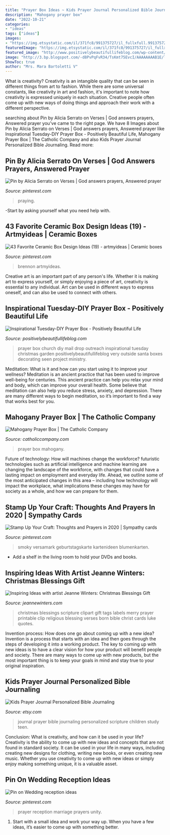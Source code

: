 ```yaml
---
title: "Prayer Box Ideas ~ Kids Prayer Journal Personalized Bible Journaling"
description: "Mahogany prayer box"
date: "2022-10-21"
categories:
- "ideas"
tags: ["ideas"]
images:
- "https://img.etsystatic.com/il/371fc8/991375727/il_fullxfull.991375727_m34i.jpg"
featuredImage: "https://img.etsystatic.com/il/371fc8/991375727/il_fullxfull.991375727_m34i.jpg"
featured_image: "http://www.positivelybeautifullifeblog.com/wp-content/uploads/2015/12/DSC_1429.png"
image: "http://3.bp.blogspot.com/-d8PvPqFvR34/TsKmt75EvcI/AAAAAAAAB1E/lL8n6EQX-cA/w1200-h630-p-k-nu/Christmas-gift-label.jpg"
ShowToc: true
author: "Mrs. Mara Bartoletti V"
---
```



What is creativity?
Creativity is an intangible quality that can be seen in different things from art to fashion. While there are some universal constants, like creativity in art and fashion, it's important to note how creativity is expressed uniquely in each situation. Creative people often come up with new ways of doing things and approach their work with a different perspective.

	

		
searching about Pin by Alicia Serrato on Verses | God answers prayers, Answered prayer you've came to the right page. We have 8 Images about Pin by Alicia Serrato on Verses | God answers prayers, Answered prayer like Inspirational Tuesday-DIY Prayer Box - Positively Beautiful Life, Mahogany Prayer Box | The Catholic Company and also Kids Prayer Journal Personalized Bible Journaling. Read more:
		
    
## Pin By Alicia Serrato On Verses | God Answers Prayers, Answered Prayer

<img loading=lazy src="https://i.pinimg.com/736x/54/7a/87/547a87881d2e3a24dba46f6b80dbf34b--prayer-quotes.jpg" onerror="this.onerror=null;this.src='https://tse4.mm.bing.net/th?id=OIP.54vHvKcqx6pZcB_oCOzfwwHaHA&amp;pid=15.1';" alt="Pin by Alicia Serrato on Verses | God answers prayers, Answered prayer">

_Source: pinterest.com_

>praying. 

	

-Start by asking yourself what you need help with.

    
## 43 Favorite Ceramic Box Design Ideas (19) - Artmyideas | Ceramic Boxes

<img loading=lazy src="https://i.pinimg.com/736x/7b/fb/0c/7bfb0cdd88b0a2db1a5a60626852cc9a.jpg" onerror="this.onerror=null;this.src='https://tse4.mm.bing.net/th?id=OIP.f3yLI97K0zIB5vGiO2RDcgHaKE&amp;pid=15.1';" alt="43 Favorite Ceramic Box Design Ideas (19) - artmyideas | Ceramic boxes">

_Source: pinterest.com_

>brennon artmyideas. 

	

Creative art is an important part of any person's life. Whether it is making art to express yourself, or simply enjoying a piece of art, creativity is essential to any individual. Art can be used in different ways to express oneself, and can also be used to connect with others.

    
## Inspirational Tuesday-DIY Prayer Box - Positively Beautiful Life

<img loading=lazy src="http://www.positivelybeautifullifeblog.com/wp-content/uploads/2015/12/DSC_1429.png" onerror="this.onerror=null;this.src='https://tse3.mm.bing.net/th?id=OIP.i3NACoj3ANKG41i8NF4QVgHaLH&amp;pid=15.1';" alt="Inspirational Tuesday-DIY Prayer Box - Positively Beautiful Life">

_Source: positivelybeautifullifeblog.com_

>prayer box church diy mail drop outreach inspirational tuesday christmas garden positivelybeautifullifeblog very outside santa boxes decorating seen project ministry. 

	

Meditation: What is it and how can you start using it to improve your wellness?
Meditation is an ancient practice that has been used to improve well-being for centuries. This ancient practice can help you relax your mind and body, which can improve your overall health. Some believe that meditation can also help you reduce stress, anxiety, and depression. There are many different ways to begin meditation, so it’s important to find a way that works best for you.

    
## Mahogany Prayer Box | The Catholic Company

<img loading=lazy src="http://static.trinityroad.com/prod/500/mahogany-prayer-box-2026742.jpg" onerror="this.onerror=null;this.src='https://tse2.mm.bing.net/th?id=OIP.FVKg9Ne0G_GG0SjyOqvjSwHaHa&amp;pid=15.1';" alt="Mahogany Prayer Box | The Catholic Company">

_Source: catholiccompany.com_

>prayer box mahogany. 

	

Future of technology: How will machines change the workforce?
futuristic technologies such as artificial intelligence and machine learning are changing the landscape of the workforce, with changes that could have a lasting impact on employment and everyday life. Ahead, we outline some of the most anticipated changes in this area – including how technology will impact the workplace, what implications these changes may have for society as a whole, and how we can prepare for them.

    
## Stamp Up Your Craft: Thoughts And Prayers In 2020 | Sympathy Cards

<img loading=lazy src="https://i.pinimg.com/736x/1e/40/01/1e4001e809952d5fd25094dac83aa71e.jpg" onerror="this.onerror=null;this.src='https://tse3.mm.bing.net/th?id=OIP.G7b9FYw_brmSo4TV5IvilwHaJ3&amp;pid=15.1';" alt="Stamp Up Your Craft: Thoughts and Prayers in 2020 | Sympathy cards">

_Source: pinterest.com_

>smoky versamark geburtstagskarte kartenideen blumenkarten. 

	

- Add a shelf in the living room to hold your DVDs and books.

    
## Inspiring Ideas With Artist Jeanne Winters: Christmas Blessings Gift

<img loading=lazy src="http://3.bp.blogspot.com/-d8PvPqFvR34/TsKmt75EvcI/AAAAAAAAB1E/lL8n6EQX-cA/w1200-h630-p-k-nu/Christmas-gift-label.jpg" onerror="this.onerror=null;this.src='https://tse3.mm.bing.net/th?id=OIP.UiYu5LqUQZYUa68jSJxACQHaEE&amp;pid=15.1';" alt="Inspiring Ideas with artist Jeanne Winters: Christmas Blessings Gift">

_Source: jeannewinters.com_

>christmas blessings scripture clipart gift tags labels merry prayer printable clip religious blessing verses born bible christ cards luke quotes. 

	

Invention process: How does one go about coming up with a new idea?
Invention is a process that starts with an idea and then goes through the steps of developing it into a working product. The key to coming up with new ideas is to have a clear vision for how your product will benefit people and society. There are many ways to come up with new products, but the most important thing is to keep your goals in mind and stay true to your original inspiration.

    
## Kids Prayer Journal Personalized Bible Journaling

<img loading=lazy src="https://img.etsystatic.com/il/371fc8/991375727/il_fullxfull.991375727_m34i.jpg" onerror="this.onerror=null;this.src='https://tse1.mm.bing.net/th?id=OIP.2CWbNbyY3BHUI3t_z0pHEgHaJ4&amp;pid=15.1';" alt="Kids Prayer Journal Personalized Bible Journaling">

_Source: etsy.com_

>journal prayer bible journaling personalized scripture children study teen. 

	

Conclusion: What is creativity, and how can it be used in your life?
Creativity is the ability to come up with new ideas and concepts that are not found in standard society. It can be used in your life in many ways, including creating new designs for clothing, writing new books, or even creating new music. Whether you use creativity to come up with new ideas or simply enjoy making something unique, it is a valuable asset.

    
## Pin On Wedding Reception Ideas

<img loading=lazy src="https://i.pinimg.com/originals/14/09/b3/1409b3fe9eb5da465bf6833ed68ea3e9.jpg" onerror="this.onerror=null;this.src='https://tse2.mm.bing.net/th?id=OIP.JK_k-Gsqf8J60YfI1RSbRgHaJ4&amp;pid=15.1';" alt="Pin on Wedding reception ideas">

_Source: pinterest.com_

>prayer reception marriage prayers unity. 

	

1. Start with a small idea and work your way up. When you have a few ideas, it’s easier to come up with something better.


